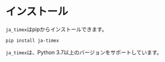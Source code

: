 # インストール

`ja_timex`はpipからインストールできます。

```
pip install ja-timex
```

`ja_timex`は、Python 3.7以上のバージョンをサポートしています。